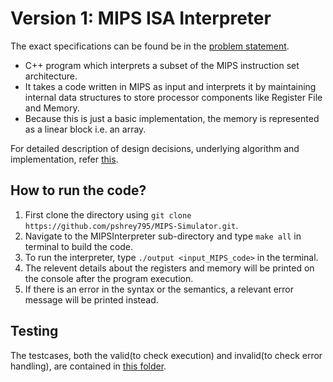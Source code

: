 Version 1: MIPS ISA Interpreter
===

The exact specifications can be found be in the [problem statement](https://github.com/pshrey795/MIPS-Simulator/blob/main/MIPSInterpreter/Statement.pdf).

* C++ program which interprets a subset of the MIPS instruction set architecture.
* It takes a code written in MIPS as input and interprets it by maintaining internal data structures to store processor components like Register File and Memory.
* Because this is just a basic implementation, the memory is represented as a linear block i.e. an array.

For detailed description of design decisions, underlying algorithm and implementation, refer [this](https://github.com/pshrey795/MIPS-Simulator/blob/main/MIPSInterpreter/Design.pdf).

How to run the code?
---

1. First clone the directory using `git clone https://github.com/pshrey795/MIPS-Simulator.git`.
2. Navigate to the MIPSInterpreter sub-directory and type `make all` in terminal to build the code.
3. To run the interpreter, type `./output <input_MIPS_code>` in the terminal.
4. The relevent details about the registers and memory will be printed on the console after the program execution.
5. If there is an error in the syntax or the semantics, a relevant error message will be printed instead.

Testing
---

The testcases, both the valid(to check execution) and invalid(to check error handling), are contained in [this folder](https://github.com/pshrey795/MIPS-Simulator/tree/main/MIPSInterpreter/Testcases).